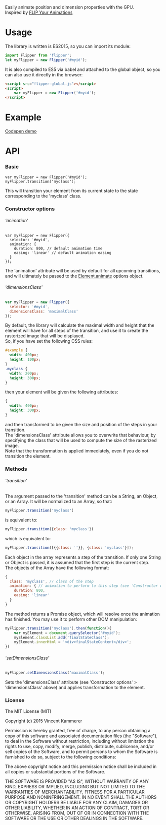 Easily animate position and dimension properties with the GPU.  
Inspired by [FLIP Your Animations](https://aerotwist.com/blog/flip-your-animations/)

# Usage
The library is written is ES2015, so you can import its module:
```javascript
import Flipper from 'flipper';
let myFlipper = new Flipper('#myid');
```
It is also compiled to ES5 via babel and attached to the global object, so you can also use it directly in the browser:
```html
<script src="flipper-global.js"></script>
<script>
	var myFlipper = new Flipper('#myid');
</script>
```

# Example
[Codepen demo](http://codepen.io/vkammerer/pen/ZbPdmN)

# API
### Basic
```
var myFlipper = new Flipper('#myid');
myFlipper.transition('myclass');
```
This will transition your element from its current state to the state corresponding to the 'myclass' class.

### Constructor options

###### 'animation'
```
var myFlipper = new Flipper({
  selector: '#myid',
  animation: {
    duration: 800, // default animation time
    easing: 'linear' // default animation easing
  }
});
```
The 'animation' attribute will be used by default for all upcoming transitions, and will ultimately be passed to the [Element.animate](https://developers.google.com/web/updates/2014/05/Web-Animations-element.animate-is-now-in-Chrome-36) options object.

###### 'dimensionsClass'
```javascript
var myFlipper = new Flipper({
  selector: '#myid',
  dimensionsClass: 'maximalClass'
});
```
By default, the library will calculate the maximal width and height that the element will have for all steps of the transition, and use it to create the rasterized image that will be displayed.  
So, if you have set the following CSS rules:
```css
#example {
  width: 400px;
  height: 100px;
}
.myclass {
  width: 200px;
  height: 300px;
}
```
then your element will be given the following attributes:
```css
{
  width: 400px;
  height: 300px;
}
```
and then transformed to be given the size and position of the steps in your transition.  
The 'dimensionsClass' attribute allows you to overwrite that behaviour, by specifying the class that will be used to compute the size of the rasterized image.  
Note that the transformation is applied immediately, even if you do not transition the element.

### Methods
###### 'transition'
The argument passed to the 'transition' method can be a String, an Object, or an Array.
It will be normalized to an Array, so that:
```javascript
myFlipper.transition('myclass')
```
is equivalent to:
```javascript
myFlipper.transition({class: 'myclass'})
```
which is equivalent to:
```javascript
myFlipper.transition([{{class: ''}}, {class: 'myclass'}]);
```  
Each object in the array represents a step of the transition. If only one String or Object is passed, it is assumed that the first step is the current step.  
The objects of the Array have the following format:
```javascript
{
  class: 'myclass', // class of the step
  animation: { // animation to perform to this step (see 'Constructor options' > 'animation' above)
    duration: 800,
    easing: 'linear'
  }
}
```
The method returns a Promise object, which will resolve once the animation has finished. You may use it to perform other DOM manipulation:
```javascript
myFlipper.transition('myclass').then(function(){
	var myElement = document.querySelector('#myid');
	myElement.classList.add('finalStateClass');
	myElement.innerHtml = '<div>finalStateContent</div>';
})
```

###### 'setDimensionsClass'
```javascript
myFlipper.setDimensionsClass('maximalClass');
```
Sets the 'dimensionsClass' attribute (see 'Constructor options' > 'dimensionsClass' above) and applies transformation to the element.

### License
The MIT License (MIT)

Copyright (c) 2015 Vincent Kammerer

Permission is hereby granted, free of charge, to any person obtaining a copy
of this software and associated documentation files (the "Software"), to deal
in the Software without restriction, including without limitation the rights
to use, copy, modify, merge, publish, distribute, sublicense, and/or sell
copies of the Software, and to permit persons to whom the Software is
furnished to do so, subject to the following conditions:

The above copyright notice and this permission notice shall be included in all
copies or substantial portions of the Software.

THE SOFTWARE IS PROVIDED "AS IS", WITHOUT WARRANTY OF ANY KIND, EXPRESS OR
IMPLIED, INCLUDING BUT NOT LIMITED TO THE WARRANTIES OF MERCHANTABILITY,
FITNESS FOR A PARTICULAR PURPOSE AND NONINFRINGEMENT. IN NO EVENT SHALL THE
AUTHORS OR COPYRIGHT HOLDERS BE LIABLE FOR ANY CLAIM, DAMAGES OR OTHER
LIABILITY, WHETHER IN AN ACTION OF CONTRACT, TORT OR OTHERWISE, ARISING FROM,
OUT OF OR IN CONNECTION WITH THE SOFTWARE OR THE USE OR OTHER DEALINGS IN THE
SOFTWARE.
